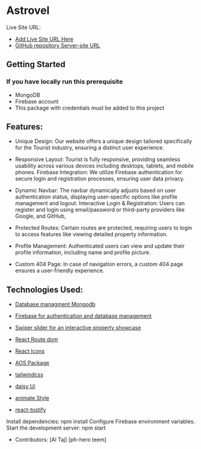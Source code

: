 
# Astrovel
Live Site URL: 
- [Add Live Site URL Here](https://astro-home-395ff.web.app/)
- [GitHub repository Server-site URL](https://github.com/programming-hero-web-course-4/b9a10-server-side-altaj1)
## Getting Started

###  If you have locally run this prerequisite
- MongoDB
- Firebase account
- This package with credentials must be added to this project
  
## Features:
- Unique Design: Our website offers a unique design tailored specifically for the Tourist industry, ensuring a distinct user experience.
- Responsive Layout: Tourist is fully responsive, providing seamless usability across various devices including desktops, tablets, and mobile phones.
Firebase Integration: We utilize Firebase authentication for secure login and registration processes, ensuring user data privacy.
- Dynamic Navbar: The navbar dynamically adjusts based on user authentication status, displaying user-specific options like profile management and logout.
Interactive Login & Registration: Users can register and login using email/password or third-party providers like Google, and GitHub,

- Protected Routes: Certain routes are protected, requiring users to login to access features like viewing detailed property information.
- Profile Management: Authenticated users can view and update their profile information, including name and profile picture.
- Custom 404 Page: In case of navigation errors, a custom 404 page ensures a user-friendly experience.
## Technologies Used:
- [Database managment Mongodb](https://cloud.mongodb.com/v2/66235f0763cf5d24a8a344a7#/metrics/replicaSet/6623645cb2259769666b03ae/explorer/touristsDB/spot/find)
- [Firebase for authentication and database management](https://firebase.google.com/docs/auth?authuser=0&hl=en)

- [Swiper slider for an interactive property showcase](https://swiperjs.com/)

- [React Route dom](https://reactrouter.com/en/main)

- [React Icons](https://react-icons.github.io/react-icons/)

- [AOS Package](https://www.npmjs.com/package/aos)

- [tailwindcss](https://tailwindcss.com/)

- [ daisy Ui](https://tailwindcss.com/)

- [animate Style](https://animate.style/#migration)

- [react-tostify](https://www.npmjs.com/package/react-toastify)



Install dependencies: npm install
Configure Firebase environment variables.
Start the development server: npm start
- Contributors:
[Al Taj]
[ph-hero teem]
